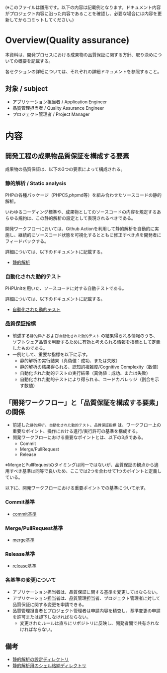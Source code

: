 (※このファイルは雛形です。以下の内容は記載例となります。ドキュメント内容がプロジェクト内容に沿った内容であることを確認し、必要な場合には内容を更新してからコミットしてください。)

# Overview(Quality assurance)
本資料は、開発プロセスにおける成果物の品質保証に関する方針、取り決めについての概要を記載する。

各セクションの詳細については、それぞれの詳細ドキュメントを参照すること。

## 対象 / subject

- アプリケーション担当者 / Application Engineer
- 品質管理担当者 / Quality Assurance Engineer
- プロジェクト管理者 / Project Manager

# 内容
## 開発工程の成果物品質保証を構成する要素
成果物の品質保証は、以下の3つの要素によって構成される。

### 静的解析 / Static analysis
PHPの各種パッケージ（PHPCS,phpmd等）を組み合わせたソースコードの静的解析。

いわゆるコーディング標準や、成果物としてのソースコードの内容を規定するあらゆる規約は、この静的解析の設定として表現されるべきである。

開発ワークフローにおいては、Github Actionを利用して静的解析を自動的に実施し、継続的にソースコード状態を可視化するとともに修正すべき点を開発者にフィードバックする。

詳細については、以下のドキュメントに記載する。
- [静的解析](./011-static-analysis.md)

### 自動化された動的テスト 
PHPUnitを用いた、ソースコードに対する自動テストである。

詳細については、以下のドキュメントに記載する。
- [自動化された動的テスト](./040-testing.md)

### 品質保証指標
- 前述する`静的解析` および`自動化された動的テスト` の結果得られる情報のうち、ソフトウェア品質を判断するために有効と考えられる情報を指標として定義したものである。
- 一例として、重要な指標を以下に示す。
  - 静的解析の実行結果（真偽値：成功、または失敗）
  - 静的解析の結果得られる、認知的複雑度/Cognitive Complexity（数値）
  - 自動化された動的テストの実行結果（真偽値：成功、または失敗）
  - 自動化された動的テストにより得られる、コードカバレッジ（割合を示す数値）

## 「開発ワークフロー」と「品質保証を構成する要素」の関係
- 前述した`静的解析`、`自動化された動的テスト`、`品質保証指標` は、ワークフロー上の重要なポイント、操作における進行/実行許可の基準を構成する。
- 開発ワークフローにおける重要なポイントとは、以下の3点である。
  - Commit　
  - Merge/PullRequest
  - Release

※MergeとPullRequestのタイミングは同一ではないが、品質保証の観点から適用すべき基準は同等で良いため、ここでは2つを合わせて1つのポイントと定義している。

以下に、開発ワークフローにおける重要ポイントでの基準について示す。

### Commit基準
- [commit基準](./010-commit.md) 

### Merge/PullRequest基準 
- [merge基準](./020-merge.md)

### Release基準 
- [release基準](./030-release.md) 

### 各基準の変更について
- アプリケーション担当者は、品質保証に関する基準を変更してはならない。
- アプリケーション担当者は、品質管理担当者、プロジェクト管理者に対して品質保証に関する変更を申請できる。
- 品質管理担当者とプロジェクト管理者は申請内容を精査し、基準変更の申請を許可または却下しなければならない。
  - 変更されたルールは直ちにリポジトリに反映し、開発者間で共有されなければならない。

## 備考
- [静的解析の設定ディレクトリ](../../qa/settings/sa)
- [静的解析用のシェル格納ディレクトリ](../../qa/scripts/sa)
